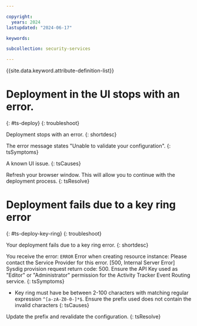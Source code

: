 ```yaml
---

copyright:
  years: 2024
lastupdated: "2024-06-17"

keywords:

subcollection: security-services

---
```


{{site.data.keyword.attribute-definition-list}}

# Deployment in the UI stops with an error.
{: #ts-deploy}
{: troubleshoot}

Deployment stops with an error.
{: shortdesc}

The error message states "Unable to validate your configuration".
{: tsSymptoms}

A known UI issue.
{: tsCauses}

Refresh your browser window. This will allow you to continue with the deployment process.
{: tsResolve}

# Deployment fails due to a key ring error
{: #ts-deploy-key-ring}
{: troubleshoot}

Your deployment fails due to a key ring error.
{: shortdesc}

You receive the error: `ERROR` Error when creating resource instance: Please contact the Service Provider for this error. [500, Internal Server Error] Sysdig provision request return code: 500. Ensure the API Key used as "Editor" or "Administrator" permission for the Activity Tracker Event Routing service.
{: tsSymptoms}

* Key ring must have be between 2-100 characters with matching regular expression `^[a-zA-Z0-0-]*$`. Ensure the prefix used does not contain the invalid characters
{: tsCauses}

Update the prefix and revalidate the configuration.
{: tsResolve}
